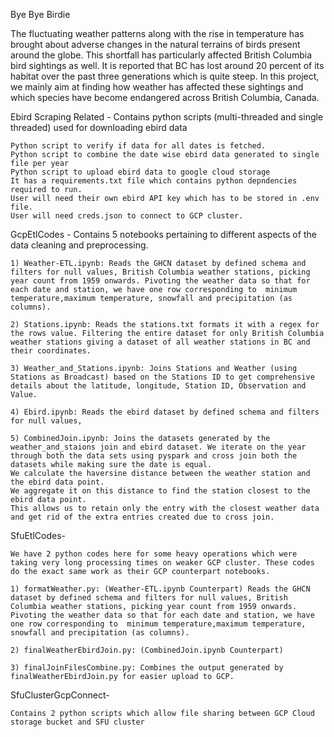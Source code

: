 Bye Bye Birdie 

The fluctuating weather patterns along with the rise in temperature has brought about adverse changes in the natural terrains of birds present around the globe. This shortfall has particularly affected British Columbia bird sightings as well. It is reported that BC has lost around 20 percent of its habitat over the past three generations which is quite steep. In this project, we mainly aim at finding how weather has affected these sightings and which species have become endangered across British Columbia, Canada.


Ebird Scraping Related -
	Contains python scripts (multi-threaded and single threaded) used for downloading ebird data 
	
	Python script to verify if data for all dates is fetched.
	Python script to combine the date wise ebird data generated to single file per year
	Python script to upload ebird data to google cloud storage
	It has a requirements.txt file which contains python depndencies required to run.
	User will need their own ebird API key which has to be stored in .env file.
	User will need creds.json to connect to GCP cluster.



GcpEtlCodes -
	Contains 5 notebooks pertaining to different aspects of the data cleaning and preprocessing. 
	
	1) Weather-ETL.ipynb: Reads the GHCN dataset by defined schema and filters for null values, British Columbia weather stations, picking year count from 1959 onwards. Pivoting the weather data so that for each date and station, we have one row corresponding to  minimum temperature,maximum temperature, snowfall and precipitation (as columns).

	2) Stations.ipynb: Reads the stations.txt formats it with a regex for the rows value. Filtering the entire dataset for only British Columbia weather stations giving a dataset of all weather stations in BC and their coordinates. 

	3) Weather_and_Stations.ipynb: Joins Stations and Weather (using Stations as Broadcast) based on the Stations ID to get comprehensive details about the latitude, longitude, Station ID, Observation and Value.

	4) Ebird.ipynb: Reads the ebird dataset by defined schema and filters for null values,

	5) CombinedJoin.ipynb: Joins the datasets generated by the weather_and_staions join and ebird dataset. We iterate on the year through both the data sets using pyspark and cross join both the datasets while making sure the date is equal.
	We calculate the haversine distance between the weather station and the ebird data point.
	We aggregate it on this distance to find the station closest to the ebird data point. 
	This allows us to retain only the entry with the closest weather data and get rid of the extra entries created due to cross join. 


SfuEtlCodes-
	
	We have 2 python codes here for some heavy operations which were taking very long processing times on weaker GCP cluster. These codes do the exact same work as their GCP counterpart notebooks.

	1) formatWeather.py: (Weather-ETL.ipynb Counterpart) Reads the GHCN dataset by defined schema and filters for null values, British Columbia weather stations, picking year count from 1959 onwards. Pivoting the weather data so that for each date and station, we have one row corresponding to  minimum temperature,maximum temperature, snowfall and precipitation (as columns).

	2) finalWeatherEbirdJoin.py: (CombinedJoin.ipynb Counterpart)

	3) finalJoinFilesCombine.py: Combines the output generated by finalWeatherEbirdJoin.py for easier upload to GCP.


SfuClusterGcpConnect-

	Contains 2 python scripts which allow file sharing between GCP Cloud storage bucket and SFU cluster
